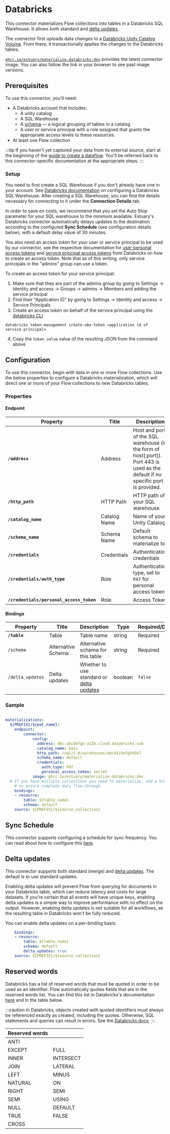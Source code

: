 # Databricks

This connector materializes Flow collections into tables in a Databricks SQL Warehouse.
It allows both standard and [delta updates](#delta-updates).

The connector first uploads data changes to a [Databricks Unity Catalog Volume](https://docs.databricks.com/en/sql/language-manual/sql-ref-volumes.html).
From there, it transactionally applies the changes to the Databricks tables.

[`ghcr.io/estuary/materialize-databricks:dev`](https://ghcr.io/estuary/materialize-databricks:dev) provides the latest connector image. You can also follow the link in your browser to see past image versions.

## Prerequisites

To use this connector, you'll need:

* A Databricks account that includes:
    * A unity catalog
    * A SQL Warehouse
    * A [schema](https://docs.databricks.com/api/workspace/schemas) — a logical grouping of tables in a catalog
    * A user or service principal with a role assigned that grants the appropriate access levels to these resources.
* At least one Flow collection

:::tip
If you haven't yet captured your data from its external source, start at the beginning of the [guide to create a dataflow](../../../guides/create-dataflow.md). You'll be referred back to this connector-specific documentation at the appropriate steps.
:::

### Setup

You need to first create a SQL Warehouse if you don't already have one in your account. See [Databricks documentation](https://docs.databricks.com/en/sql/admin/create-sql-warehouse.html) on configuring a Databricks SQL Warehouse. After creating a SQL Warehouse, you can find the details necessary for connecting to it under the **Connection Details** tab.

In order to save on costs, we recommend that you set the Auto Stop parameter for your SQL warehouse to the minimum available. Estuary's Databricks connector automatically delays updates to the destination according to the configured **Sync Schedule** (see configuration details below), with a default delay value of 30 minutes.

You also need an access token for your user or service principal to be used by our connector, see the respective documentation for [user personal access tokens](https://docs.databricks.com/en/administration-guide/access-control/tokens.html) and [service principal access tokens](https://docs.databricks.com/en/admin/users-groups/service-principals.html#manage-personal-access-tokens-for-a-service-principal) from Databricks on how to create an access token. Note that as of this writing, only service principals in the "admins" group can use a token.

To create an access token for your service principal:
1. Make sure that they are part of the admins group by going to Settings -> Identity and access -> Groups -> admins -> Members and adding the service principal
2. Find their "Application ID" by going to Settings -> Identity and access -> Service Principals
3. Create an access token on behalf of the service principal using the [databricks CLI](https://docs.databricks.com/en/dev-tools/cli/install.html)

```
databricks token-management create-obo-token <application id of service principal>
```

4. Copy the `token_value` value of the resulting JSON from the command above

## Configuration

To use this connector, begin with data in one or more Flow collections.
Use the below properties to configure a Databricks materialization, which will direct one or more of your Flow collections to new Databricks tables.

### Properties

#### Endpoint

| Property                                 | Title        | Description                                                                                                                       | Type                                                                                                               | Required/Default         |
|------------------------------------------|--------------|-----------------------------------------------------------------------------------------------------------------------------------|--------------------------------------------------------------------------------------------------------------------|--------------------------|
| **`/address`**                           | Address      | Host and port of the SQL warehouse (in the form of host[:port]). Port 443 is used as the default if no specific port is provided. | string                                                                                                             | Required                 |
| **`/http_path`**                         | HTTP Path    | HTTP path of your SQL warehouse                                                                                                   | string                                                                                                             | Required                 |
| **`/catalog_name`**                      | Catalog Name | Name of your Unity Catalog                                                                                                        | string                                                                                                             | Required                 |
| **`/schema_name`**                       | Schema Name  | Default schema to materialize to                                                                                                  | string                                                                                                             | `default` schema is used |
| **`/credentials`**                       | Credentials  | Authentication credentials                                                                                                        | object                                                                                                             |                          |
| **`/credentials/auth_type`**             | Role         | Authentication type, set to `PAT` for personal access token                                                                       | string                                                                                                             | Required                 |
| **`/credentials/personal_access_token`** | Role         | Access Token                                                                                                                      | string                                                                                                             | Required                 |

#### Bindings

| Property         | Title              | Description                                                | Type    | Required/Default |
|------------------|--------------------|------------------------------------------------------------|---------|------------------|
| **`/table`**     | Table              | Table name                                                 | string  | Required         |
| `/schema`        | Alternative Schema | Alternative schema for this table                          | string  | Required         |
| `/delta_updates` | Delta updates      | Whether to use standard or [delta updates](#delta-updates) | boolean | `false`          |

### Sample

```yaml

materializations:
  ${PREFIX}/${mat_name}:
    endpoint:
  	    connector:
    	    config:
              address: dbc-abcdefgh-a12b.cloud.databricks.com
              catalog_name: main
              http_path: /sql/1.0/warehouses/abcd123efgh4567
              schema_name: default
              credentials:
                auth_type: PAT
                personal_access_token: secret
    	    image: ghcr.io/estuary/materialize-databricks:dev
  # If you have multiple collections you need to materialize, add a binding for each one
    # to ensure complete data flow-through
    bindings:
  	- resource:
      	table: ${table_name}
        schema: default
    source: ${PREFIX}/${source_collection}
```

## Sync Schedule

This connector supports configuring a schedule for sync frequency. You can read
about how to configure this [here](../../materialization-sync-schedule.md).

## Delta updates

This connector supports both standard (merge) and [delta updates](../../../concepts/materialization.md#delta-updates).
The default is to use standard updates.

Enabling delta updates will prevent Flow from querying for documents in your Databricks table, which can reduce latency and costs for large datasets.
If you're certain that all events will have unique keys, enabling delta updates is a simple way to improve
performance with no effect on the output.
However, enabling delta updates is not suitable for all workflows, as the resulting table in Databricks won't be fully reduced.

You can enable delta updates on a per-binding basis:

```yaml
    bindings:
  	- resource:
      	table: ${table_name}
        schema: default
        delta_updates: true
    source: ${PREFIX}/${source_collection}
```

## Reserved words

Databricks has a list of reserved words that must be quoted in order to be used as an identifier. Flow automatically quotes fields that are in the reserved words list. You can find this list in Databricks's documentation [here](https://docs.databricks.com/en/sql/language-manual/sql-ref-reserved-words.html) and in the table below.

:::caution
In Databricks, objects created with quoted identifiers must always be referenced exactly as created, including the quotes. Otherwise, SQL statements and queries can result in errors. See the [Databricks docs](https://docs.databricks.com/en/sql-reference/identifiers-syntax.html#double-quoted-identifiers).
:::

| Reserved words |               |
|----------------|---------------|
| ANTI           |               |
| EXCEPT         | FULL          |
| INNER          | INTERSECT     |
| JOIN           | LATERAL       |
| LEFT           | MINUS         |
| NATURAL        | ON            |
| RIGHT          | SEMI          |
| SEMI           | USING         |
| NULL           | DEFAULT       |
| TRUE           | FALSE         |
| CROSS          |               |
